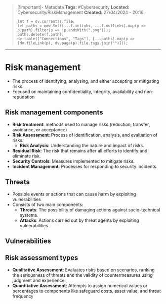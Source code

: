 > [!important]- Metadata
> **Tags:** #Cybersecurity 
> **Located:** Cybersecurity/RiskManagement
> **Created:** 27/04/2024 - 20:16
> ```dataviewjs
> let f = dv.current().file;
> let paths = new Set([...f.inlinks, ...f.outlinks].map(p => p.path).filter(p => !p.endsWith(".png")));
> paths.delete(f.path);
> dv.table(["Connections", "Tags"], [...paths].map(p => [dv.fileLink(p), dv.page(p).file.tags.join("")]));
> ```

___
# Risk management
- The process of identifying, analysing, and either accepting or mitigating risks.
- Focused on maintaining confidentiality, integrity, availability and non-repudation

## Risk management components
- **Risk treatment**: methods used to manage risks (reduction, transfer, avoidance, or acceptance)
- **Risk Assessment**: Process of identification, analysis, and evaluation of risks.
	- **Risk Analysis**: Understanding the nature and impact of risks.
- **Residual Risk**: The risk that remains after all efforts to identify and eliminate risk.
- **Security Controls**: Measures implemented to mitigate risks.
- **Incident Management**: Processes for responding to security incidents.

## Threats
- Possible events or actions that can cause harm by exploiting vulnerabilities
- Consists of two main components:
	- **Threats**: The possibility of damaging actions against socio-technical systems.
	- **Attacks**: Actions carried out by threat agents by exploiting vulnerabilities 

## Vulnerabilities 
## Risk assessment types
- **Qualitative Assessment**: Evaluates risks based on scenarios, ranking the seriousness of threats and the validity of countermeasures using judgment and experience.
- **Quantitative Assessment**: Attempts to assign numerical values or percentages to components like safeguard costs, asset value, and threat frequency
